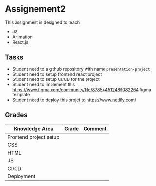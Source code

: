 # Assignement2

This assignment is designed to teach 

- JS 
- Animation 
- React.js

## Tasks

- Student need to a github repository with name `presentation-project`
- Student need to setup frontend react project
- Student need to setup CI/CD for the project
- Student need to implement this https://www.figma.com/community/file/878544512489082264 figma template
- Student need to deploy this projet to https://www.netlify.com/

## Grades

| Knowledge Area | Grade | Comment | 
| ---------------------- | ----- | ------- |
| Frontend project setup | | | 
| CSS | | 
| HTML | | 
| JS | | 
| CI/CD | | 
| Deployment | | 
